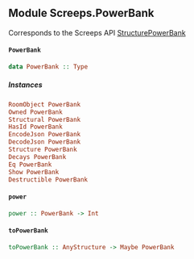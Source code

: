 ## Module Screeps.PowerBank

Corresponds to the Screeps API [StructurePowerBank](http://support.screeps.com/hc/en-us/articles/207712729-StructurePowerBank)

#### `PowerBank`

``` purescript
data PowerBank :: Type
```

##### Instances
``` purescript
RoomObject PowerBank
Owned PowerBank
Structural PowerBank
HasId PowerBank
EncodeJson PowerBank
DecodeJson PowerBank
Structure PowerBank
Decays PowerBank
Eq PowerBank
Show PowerBank
Destructible PowerBank
```

#### `power`

``` purescript
power :: PowerBank -> Int
```

#### `toPowerBank`

``` purescript
toPowerBank :: AnyStructure -> Maybe PowerBank
```


